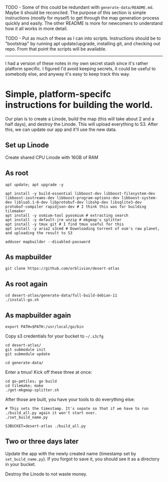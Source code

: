 TODO - Some of this could be redundant with `generate-data/README.md`. Maybe it should be reconciled. The purpose of this section is simple instructions (mostly for myself) to get through the map generation process quickly and easily. The other README is more for newcomers to understand how it all works in more detail.

TODO - Put as much of these as I can into scripts. Instructions should be to "bootstrap" by running apt update/upgrade, installing git, and checking out repo. From that point the scripts will be available.

---

I had a version of these notes in my own secret stash since it's rather platform specific. I figured I'd avoid keeping secrets, it could be useful to somebody else, and anyway it's easy to keep track this way.

# Simple, platform-specifc instructions for building the world.

Our plan is to create a Linode, build the map (this will take about 2 and a half days), and destroy the Linode. This will upload everything to S3. After this, we can update our app and it'll use the new data.

## Set up Linode

Create shared CPU Linode with 16GB of RAM

## As root

    apt update; apt upgrade -y

    apt install -y build-essential libboost-dev libboost-filesystem-dev libboost-iostreams-dev libboost-program-options-dev libboost-system-dev liblua5.1-0-dev libprotobuf-dev libshp-dev libsqlite3-dev protobuf-compiler rapidjson-dev # I think this was for building tilemaker
    apt install -y osmium-tool pyosmium # extracting search
    apt install -y default-jre unzip # mkgmap's splitter
    apt install -y tmux git # I find tmux useful for this
    apt install -y aria2 s3cmd # Downloading torrent of osm's raw planet, and uploading the result to S3

    adduser mapbuilder --disabled-password

## As mapbuilder

    git clone https://github.com/orblivion/desert-atlas

## As root again

    cd desert-atlas/generate-data/full-build-debian-11
    ./install-go.sh

## As mapbuilder again

    export PATH=$PATH:/usr/local/go/bin

Copy s3 credentials for your bucket to `~/.s3cfg`

    cd desert-atlas/
    git submodule init
    git submodule update

    cd generate-data/

Enter a tmux! Kick off these three at once:

    cd go-pmtiles; go build
    cd tilemake; make
    ./get-mkgmap-splitter.sh

After those are built, you have your tools to do everything else:

    # This sets the timestamp. It's sepate so that if we have to run ./build_all.py again it won't start over.
    ./set_build_name.py

    S3BUCKET=desert-atlas ./build_all.py

## Two or three days later

Update the app with the newly created name (timestamp set by `set_build_name.py`). If you forgot to save it, you should see it as a directory in your bucket.

Destroy the Linode to not waste money.
